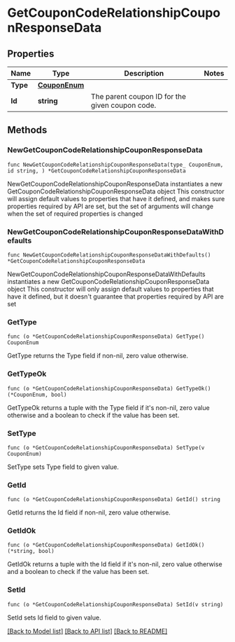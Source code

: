 # GetCouponCodeRelationshipCouponResponseData

## Properties

Name | Type | Description | Notes
------------ | ------------- | ------------- | -------------
**Type** | [**CouponEnum**](CouponEnum.md) |  | 
**Id** | **string** | The parent coupon ID for the given coupon code. | 

## Methods

### NewGetCouponCodeRelationshipCouponResponseData

`func NewGetCouponCodeRelationshipCouponResponseData(type_ CouponEnum, id string, ) *GetCouponCodeRelationshipCouponResponseData`

NewGetCouponCodeRelationshipCouponResponseData instantiates a new GetCouponCodeRelationshipCouponResponseData object
This constructor will assign default values to properties that have it defined,
and makes sure properties required by API are set, but the set of arguments
will change when the set of required properties is changed

### NewGetCouponCodeRelationshipCouponResponseDataWithDefaults

`func NewGetCouponCodeRelationshipCouponResponseDataWithDefaults() *GetCouponCodeRelationshipCouponResponseData`

NewGetCouponCodeRelationshipCouponResponseDataWithDefaults instantiates a new GetCouponCodeRelationshipCouponResponseData object
This constructor will only assign default values to properties that have it defined,
but it doesn't guarantee that properties required by API are set

### GetType

`func (o *GetCouponCodeRelationshipCouponResponseData) GetType() CouponEnum`

GetType returns the Type field if non-nil, zero value otherwise.

### GetTypeOk

`func (o *GetCouponCodeRelationshipCouponResponseData) GetTypeOk() (*CouponEnum, bool)`

GetTypeOk returns a tuple with the Type field if it's non-nil, zero value otherwise
and a boolean to check if the value has been set.

### SetType

`func (o *GetCouponCodeRelationshipCouponResponseData) SetType(v CouponEnum)`

SetType sets Type field to given value.


### GetId

`func (o *GetCouponCodeRelationshipCouponResponseData) GetId() string`

GetId returns the Id field if non-nil, zero value otherwise.

### GetIdOk

`func (o *GetCouponCodeRelationshipCouponResponseData) GetIdOk() (*string, bool)`

GetIdOk returns a tuple with the Id field if it's non-nil, zero value otherwise
and a boolean to check if the value has been set.

### SetId

`func (o *GetCouponCodeRelationshipCouponResponseData) SetId(v string)`

SetId sets Id field to given value.



[[Back to Model list]](../README.md#documentation-for-models) [[Back to API list]](../README.md#documentation-for-api-endpoints) [[Back to README]](../README.md)


